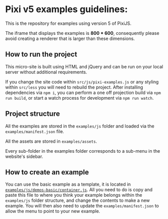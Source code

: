 # Pixi v5 examples guidelines: #

This is the repository for examples using version 5 of PixiJS.

The iframe that displays the examples is **800 * 600**, consequently please avoid creating a renderer that is larger than these dimensions.

## How to run the project ##

This micro-site is built using HTML and jQuery and can be run on your local server without additional requirements.

If you change the site code within `src/js/pixi-examples.js` or any styling within `src/less` you will need to rebuild the project.
After installing dependencies via `npm i`, you can perform a one off projection build via `npm run build`, or start a watch process for development via `npm run watch`.

## Project structure ##

All the examples are stored in the `examples/js` folder and loaded via the ` examples/manifest.json` file.

All the assets are stored in `examples/assets`.

Every sub-folder in the examples folder corresponds to a sub-menu in the website's sidebar.

## How to create an example ##

You can use the basic example as a template, it is located in [```examples/js/demos-basic/container.js```](examples/js/demos-basic/container.js).
All you need to do is copy and paste this file to where you think your example belongs within the `examples/js` folder structure, and change the contents to make a new example. You will then also need to update the `examples/manifest.json` to allow the menu to point to your new example.

